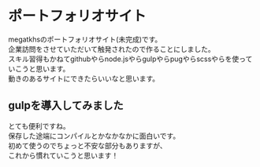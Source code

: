 # ポートフォリオサイト
megatkhsのポートフォリオサイト(未完成)です。   
企業訪問をさせていただいて触発されたので作ることにしました。   
スキル習得もかねてgithubやらnode.jsやらgulpやらpugやらscssやらを使っていこうと思います。   
動きのあるサイトにできたらいいなと思います。

## gulpを導入してみました
とても便利ですね。   
保存した途端にコンパイルとかなかなかに面白いです。   
初めて使うのでちょっと不安な部分もありますが、   
これから慣れていこうと思います！
